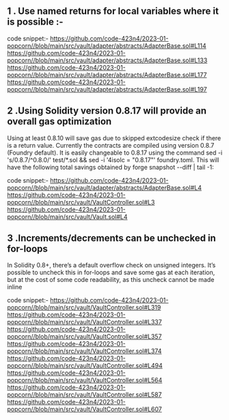 ## 1 . Use named returns for local variables where it is possible :-

code snippet:-
https://github.com/code-423n4/2023-01-popcorn//blob/main/src/vault/adapter/abstracts/AdapterBase.sol#L114
https://github.com/code-423n4/2023-01-popcorn//blob/main/src/vault/adapter/abstracts/AdapterBase.sol#L133
https://github.com/code-423n4/2023-01-popcorn//blob/main/src/vault/adapter/abstracts/AdapterBase.sol#L177
https://github.com/code-423n4/2023-01-popcorn//blob/main/src/vault/adapter/abstracts/AdapterBase.sol#L197

## 2 .Using Solidity version 0.8.17 will provide an overall gas optimization

Using at least 0.8.10 will save gas due to skipped extcodesize check if there is a return value. Currently the contracts are compiled using version 0.8.7 (Foundry default). It is easily changeable to 0.8.17 using the command sed -i 's/0\.8\.7/^0.8.0/' test/*.sol && sed -i '4isolc = "0.8.17"' foundry.toml. This will have the following total savings obtained by forge snapshot --diff | tail -1:

code snippet:-
https://github.com/code-423n4/2023-01-popcorn//blob/main/src/vault/adapter/abstracts/AdapterBase.sol#L4
https://github.com/code-423n4/2023-01-popcorn//blob/main/src/vault/VaultController.sol#L3
https://github.com/code-423n4/2023-01-popcorn//blob/main/src/vault/Vault.sol#L4



## 3 .Increments/decrements can be unchecked in for-loops

In Solidity 0.8+, there’s a default overflow check on unsigned integers. It’s possible to uncheck this in for-loops and save some gas at each iteration, but at the cost of some code readability, as this uncheck cannot be made inline

code snippet:-
https://github.com/code-423n4/2023-01-popcorn//blob/main/src/vault/VaultController.sol#L319
https://github.com/code-423n4/2023-01-popcorn//blob/main/src/vault/VaultController.sol#L337
https://github.com/code-423n4/2023-01-popcorn//blob/main/src/vault/VaultController.sol#L357
https://github.com/code-423n4/2023-01-popcorn//blob/main/src/vault/VaultController.sol#L374
https://github.com/code-423n4/2023-01-popcorn//blob/main/src/vault/VaultController.sol#L494
https://github.com/code-423n4/2023-01-popcorn//blob/main/src/vault/VaultController.sol#L564
https://github.com/code-423n4/2023-01-popcorn//blob/main/src/vault/VaultController.sol#L587
https://github.com/code-423n4/2023-01-popcorn//blob/main/src/vault/VaultController.sol#L607